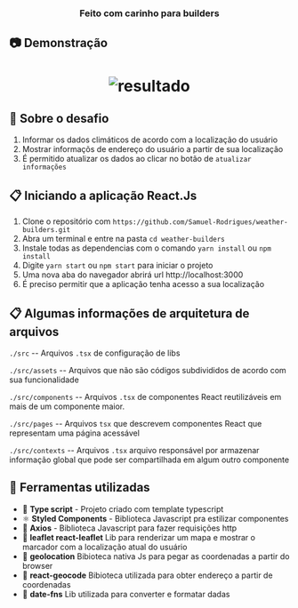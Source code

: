 <h3 align="center">
  Feito com carinho para builders
</h3>

## :camera: Demonstração
<h1 align="center"> <img alt="resultado" src="https://github.com/Samuel-Rodrigues/weather-builders/blob/master/buildersGif.gif"/>
</h1>

## :rocket: Sobre o desafio

1. Informar os dados climáticos de acordo com a localização do usuário
2. Mostrar informaçõs de endereço do usuário a partir de sua localização
2. É permitido atualizar os dados ao clicar no botão de `atualizar informações`

## :clipboard: Iniciando a aplicação React.Js

1. Clone o repositório com `https://github.com/Samuel-Rodrigues/weather-builders.git`
2. Abra um terminal e entre na pasta `cd weather-builders`
3. Instale todas as dependencias com o comando `yarn install` ou `npm install`
4. Digite `yarn start` ou `npm start`  para iniciar o projeto
5. Uma nova aba do navegador abrirá url http://localhost:3000
6. É preciso permitir que a aplicação tenha acesso a sua localização

## :clipboard: Algumas informações de arquitetura de arquivos
`./src` -- Arquivos `.tsx` de configuração de libs

`./src/assets` -- Arquivos que não são códigos subdivididos de acordo com sua funcionalidade

`./src/components` -- Arquivos `.tsx` de componentes React reutilizáveis em mais de um componente maior.

`./src/pages` -- Arquivos `tsx` que descrevem componentes React que representam uma página acessável

`./src/contexts` -- Arquivos `.tsx` arquivo responsável por armazenar informação global que pode ser compartilhada em algum outro componente

## :hammer: Ferramentas utilizadas

- 📄 **Type script** - Projeto criado com template typescript 
- ⚛️ **Styled Components** - Biblioteca Javascript pra estilizar componentes
- 📄 **Axios** - Biblioteca Javascript para fazer requisições http
- 📄 **leaflet react-leaflet** Lib para renderizar um mapa e mostrar o marcador com a localização atual do usuário
- 📄 **geolocation** Bibioteca nativa Js para pegar as coordenadas a partir do browser
- 📄 **react-geocode** Bibioteca utilizada para obter endereço a partir de coordenadas
- 📄 **date-fns** Lib utilizada para converter e formatar dadas

</h1>

